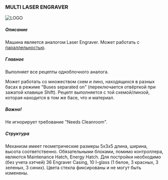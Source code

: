 ### MULTI LASER ENGRAVER

![LOGO](https://gtimpact.space/media/gregtech/ParLaser.png)

##### Описание

Машина является аналогом Laser Engraver. Может работать с [параллельностью](/wiki/mechanics#parallelism).

##### Главное

Выполняет все рецепты одноблочного аналога.

Может работать со множеством схем и линз, находящихся в разных басах в режиме "Buses separated on" (переключается отвёрткой при зажатой клавише Shift). Рецепт выполняется с той схемой/линзой, которая находится в том же басе, что и материал.

##### Важно!

Не игнорирует требование "Needs Cleanroom".

##### Структура

Механизм имеет геометрические размеры 5х3х5 длина, ширина, высота соответственно. Обязательными блоками, помимо контроллера, являются Maintenance Hatch, Energy Hatch. Для постройки необходимо (без учета хэтчей) 36 Engraver Casing, 10 I-glass (1 белое, 3 красных, 3 зеленых, 3 синих). Цвета стекла фиксированы и не могут быть изменены.
